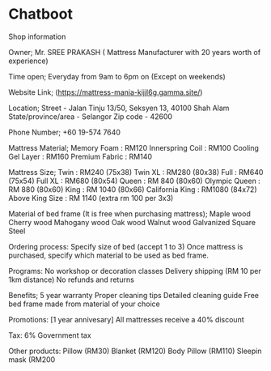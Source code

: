 # Chatboot

Shop information

Owner;
Mr. SREE PRAKASH ( Mattress Manufacturer with 20 years worth of experience)

Time open;
Everyday from 9am to 6pm on (Except on weekends)

Website Link;
(https://mattress-mania-kijjl6g.gamma.site/)

Location;
Street - Jalan Tinju 13/50, Seksyen 13, 40100 Shah Alam
State/province/area - Selangor
Zip code - 42600

Phone Number;
+60 19-574 7640

Mattress Material;
Memory Foam : RM120
Innerspring Coil : RM100
Cooling Gel Layer : RM160
Premium Fabric : RM140


Mattress Size;
Twin   : RM240 (75x38)
Twin XL : RM280 (80x38)
Full : RM640 (75x54)
Full XL : RM680 (80x54)
Queen : RM 840 (80x60)
Olympic Queen : RM 880 (80x60)
King : RM 1040 (80x66)
California King : RM1080 (84x72)
Above King Size : RM 1140 (extra rm 100 per 3x3)

Material of bed frame (It is free when purchasing mattress);
Maple wood
Cherry wood
Mahogany wood
Oak wood
Walnut wood
Galvanized Square Steel

Ordering process:
Specify size of bed (accept 1 to 3)
Once mattress is purchased, specify which material to be used as bed frame.

Programs:
No workshop or decoration classes
Delivery shipping (RM 10 per 1km distance)
No refunds and returns

Benefits;
5 year warranty
Proper cleaning tips
Detailed cleaning guide
Free bed frame made from material of your choice


Promotions:
[1 year annivesary] All mattresses receive a 40% discount

Tax:
6% Government tax


Other products:
Pillow (RM30)
Blanket (RM120)
Body Pillow (RM110)
Sleepin mask (RM200
